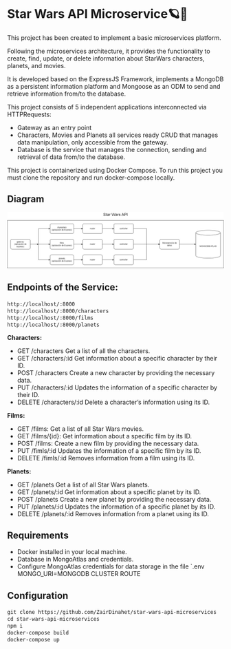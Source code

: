 # Star Wars API Microservice🪐🚀

This project has been created to implement a basic microservices platform.

Following the microservices architecture, it provides the functionality to create, find, update, or delete information about StarWars characters, planets, and movies.

It is developed based on the ExpressJS Framework, implements a MongoDB as a persistent information platform and Mongoose as an ODM to send and retrieve information from/to the database.

This project consists of 5 independent applications interconnected via HTTPRequests:

- Gateway as an entry point
- Characters, Movies and Planets all services ready CRUD that manages data manipulation, only accessible from the gateway.
- Database is the service that manages the connection, sending and retrieval of data from/to the database.

This project is containerized using Docker Compose. To run this project you must clone the repository and run docker-compose locally.

## Diagram
![alt text](diagram.png)


## Endpoints of the Service:
    http://localhost/:8000
    http://localhost/:8000/characters
    http://localhost/:8000/films
    http://localhost/:8000/planets


**Characters:**
- GET /characters Get a list of all the characters.
- GET /characters/:id Get information about a specific character by their ID.
- POST /characters Create a new character by providing the necessary data.
- PUT /characters/:id Updates the information of a specific character by their ID.
- DELETE /characters/:id Delete a character’s information using its ID.


**Films:**
- GET /films: Get a list of all Star Wars movies.
- GET /films/{id}: Get information about a specific film by its ID.
- POST /films: Create a new film by providing the necessary data.
- PUT /fimls/:id Updates the information of a specific film by its ID.
- DELETE /fimls/:id Removes information from a film using its ID.

**Planets:**
- GET /planets Get a list of all Star Wars planets.
- GET /planets/:id Get information about a specific planet by its ID.
- POST /planets Create a new planet by providing the necessary data.
- PUT /planets/:id Updates the information of a specific planet by its ID.
- DELETE /planets/:id Removes information from a planet using its ID.

## Requirements

- Docker installed in your local machine.
- Database in MongoAtlas and credentials.
- Configure MongoAtlas credentials for data storage in the file `.env
    MONGO_URI=MONGODB CLUSTER ROUTE

## Configuration
    git clone https://github.com/ZairDinahet/star-wars-api-microservices
    cd star-wars-api-microservices
    npm i 
    docker-compose build
    docker-compose up
